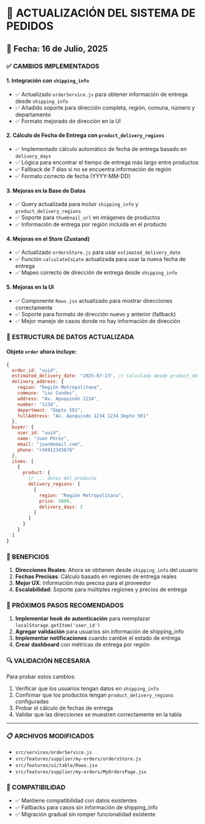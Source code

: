 # 🔄 ACTUALIZACIÓN DEL SISTEMA DE PEDIDOS

## 📅 Fecha: 16 de Julio, 2025

### ✅ CAMBIOS IMPLEMENTADOS

#### 1. **Integración con `shipping_info`**
- ✅ Actualizado `orderService.js` para obtener información de entrega desde `shipping_info`
- ✅ Añadido soporte para dirección completa, región, comuna, número y departamento
- ✅ Formato mejorado de dirección en la UI

#### 2. **Cálculo de Fecha de Entrega con `product_delivery_regions`**
- ✅ Implementado cálculo automático de fecha de entrega basado en `delivery_days`
- ✅ Lógica para encontrar el tiempo de entrega más largo entre productos
- ✅ Fallback de 7 días si no se encuentra información de región
- ✅ Formato correcto de fecha (YYYY-MM-DD)

#### 3. **Mejoras en la Base de Datos**
- ✅ Query actualizada para incluir `shipping_info` y `product_delivery_regions`
- ✅ Soporte para `thumbnail_url` en imágenes de productos
- ✅ Información de entrega por región incluida en el producto

#### 4. **Mejoras en el Store (Zustand)**
- ✅ Actualizado `ordersStore.js` para usar `estimated_delivery_date`
- ✅ Función `calculateIsLate` actualizada para usar la nueva fecha de entrega
- ✅ Mapeo correcto de dirección de entrega desde `shipping_info`

#### 5. **Mejoras en la UI**
- ✅ Componente `Rows.jsx` actualizado para mostrar direcciones correctamente
- ✅ Soporte para formato de dirección nuevo y anterior (fallback)
- ✅ Mejor manejo de casos donde no hay información de dirección

### 🔧 ESTRUCTURA DE DATOS ACTUALIZADA

#### Objeto `order` ahora incluye:
```javascript
{
  order_id: "uuid",
  estimated_delivery_date: "2025-07-23", // Calculado desde product_delivery_regions
  delivery_address: {
    region: "Región Metropolitana",
    commune: "Las Condes", 
    address: "Av. Apoquindo 1234",
    number: "1234",
    department: "Depto 501",
    fullAddress: "Av. Apoquindo 1234 1234 Depto 501"
  },
  buyer: {
    user_id: "uuid",
    name: "Juan Pérez",
    email: "juan@email.com",
    phone: "+56912345678"
  },
  items: [
    {
      product: {
        // ... datos del producto
        delivery_regions: [
          {
            region: "Región Metropolitana",
            price: 5000,
            delivery_days: 2
          }
        ]
      }
    }
  ]
}
```

### 🎯 BENEFICIOS

1. **Direcciones Reales**: Ahora se obtienen desde `shipping_info` del usuario
2. **Fechas Precisas**: Cálculo basado en regiones de entrega reales
3. **Mejor UX**: Información más precisa para el proveedor
4. **Escalabilidad**: Soporte para múltiples regiones y precios de entrega

### 🚧 PRÓXIMOS PASOS RECOMENDADOS

1. **Implementar hook de autenticación** para reemplazar `localStorage.getItem('user_id')`
2. **Agregar validación** para usuarios sin información de shipping_info
3. **Implementar notificaciones** cuando cambie el estado de entrega
4. **Crear dashboard** con métricas de entrega por región

### 🔍 VALIDACIÓN NECESARIA

Para probar estos cambios:

1. Verificar que los usuarios tengan datos en `shipping_info`
2. Confirmar que los productos tengan `product_delivery_regions` configuradas
3. Probar el cálculo de fechas de entrega
4. Validar que las direcciones se muestren correctamente en la tabla

---

### 📋 ARCHIVOS MODIFICADOS

- `src/services/orderService.js`
- `src/features/supplier/my-orders/ordersStore.js`
- `src/features/ui/table/Rows.jsx`
- `src/features/supplier/my-orders/MyOrdersPage.jsx`

### 🔄 COMPATIBILIDAD

- ✅ Mantiene compatibilidad con datos existentes
- ✅ Fallbacks para casos sin información de shipping_info
- ✅ Migración gradual sin romper funcionalidad existente
